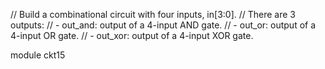 // Build a combinational circuit with four inputs, in[3:0].
// There are 3 outputs:
// - out_and: output of a 4-input AND gate.
// - out_or: output of a 4-input OR gate.
// - out_xor: output of a 4-input XOR gate.

module ckt15